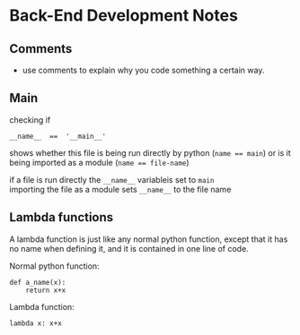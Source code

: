 # Back-End Development Notes   

## Comments
- use comments to explain why you code something a certain way. 
 
## Main

checking if
``` 
__name__  ==  '__main__'
```
shows whether this file is being run directly by python (```name == main```) 
or is it being imported as a module (```name == file-name```)

if a file is run directly the ```__name__``` variableis set to ```main```  
importing the file as a module sets ```__name__``` to the file name

## Lambda functions

A lambda function is just like any normal python function, except that it has no name when defining it, and it is contained in one line of code.

Normal python function:

```
def a_name(x):
    return x+x
```
Lambda function:
```
lambda x: x+x
```

